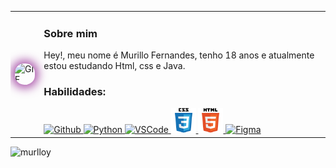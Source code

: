 
<table>
<section align="left">
    <td>
        <div>
            <img src="https://media1.tenor.com/m/BunrT3C3RmQAAAAC/neferoku-kokushib%C5%8D.gif" alt="GIF" width="300px" style="border-radius: 15px; box-shadow: 0px 0px 15px 5px rgba(128, 0, 128, 0.7);">
        </div>
    </td>
    <td>
    <div>
        <h3>Sobre mim</h3>
        <p>Hey!, meu nome é Murillo Fernandes, tenho 18 anos e atualmente estou estudando Html, css e Java.</p>
    </div>
    <div>
        <h3>Habilidades:</h3>
            <div align="left">
                <a href="https://github.com/" target="_blank" rel="noreferrer"> 
                    <img src="https://cdn.jsdelivr.net/gh/devicons/devicon@latest/icons/github/github-original.svg" alt="Github" width="40" height="40" /> 
                </a>
                <a href="https://www.python.org/" target="_blank" rel="noreferrer"> 
                        <img src="https://cdn.jsdelivr.net/gh/devicons/devicon@latest/icons/python/python-original.svg" alt="Python" width="40" height="40" /> 
                </a>
                <a href="https://code.visualstudio.com/" target="_blank" rel="noreferrer"> 
                        <img src="https://cdn.jsdelivr.net/gh/devicons/devicon@latest/icons/vscode/vscode-original.svg" alt="VSCode" width="40" height="40" /> 
                </a>
                <a href="https://www.w3schools.com/css/" target="_blank" rel="noreferrer"> 
                        <img src="https://raw.githubusercontent.com/devicons/devicon/master/icons/css3/css3-original-wordmark.svg" alt="CSS3" width="40" height="40"/> 
                </a>
                <a href="https://www.w3.org/html/" target="_blank" rel="noreferrer"> 
                        <img src="https://raw.githubusercontent.com/devicons/devicon/master/icons/html5/html5-original-wordmark.svg" alt="HTML5" width="40" height="40"/> 
                </a>
                <a href="https://www.figma.com/" target="_blank" rel="noreferrer"> 
                        <img src="https://www.vectorlogo.zone/logos/figma/figma-icon.svg" alt="Figma" width="40" height="40"/> 
                </a>
                </div>
            </div>
        </td>
</section>
</table>

<p>
  <img align="left" src="https://github-readme-stats.vercel.app/api/top-langs?username=murlloy&show_icons=true&locale=en&layout=compact&bg_color=000000" alt="murlloy" />
</p>


